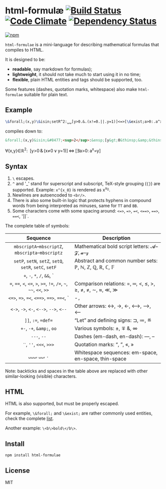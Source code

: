 # html-formul&aelig; [![Build Status][travis-badge]][travis] [![Code Climate][codeclimate-badge]][codeclimate] [![Dependency Status][david-badge]][david]

[![npm](https://nodei.co/npm/html-formulae.png)](https://nodei.co/npm/html-formulae/)

[travis]: https://travis-ci.org/eush77/html-formulae
[travis-badge]: https://travis-ci.org/eush77/html-formulae.svg
[codeclimate]: https://codeclimate.com/github/eush77/html-formulae
[codeclimate-badge]: https://codeclimate.com/github/eush77/html-formulae/badges/gpa.svg
[david]: https://david-dm.org/eush77/html-formulae
[david-badge]: https://david-dm.org/eush77/html-formulae.png

`html-formulae` is a mini-language for describing mathematical formulas that compiles to HTML.

It is designed to be:

* **readable**, say markdown for formulas);
* **lightweight**, it should not take much to start using it in no time;
* **flexible**, plain HTML entities and tags should be supported, too.

Some features (dashes, quotation marks, whitespace) also make `html-formulae` suitable for plain text.

## Example

```latex
\&forall;(x,y)\&isin;setR^2:␣␣[y>0.&.(x!=0.||.y=1)]<=>[\&exist;a>0:.a^x=y]
```

compiles down to:

```html
&forall;(x,y)&isin;&#8477;<sup>2</sup>:&ensp;[y&gt;0&thinsp;&amp;&thinsp;(x&ne;0&thinsp;&or;&thinsp;y=1)]&thinsp;&hArr;&thinsp;[&exist;a&gt;0:&thinsp;a<sup>x</sup>=y]
```

&forall;(x,y)&isin;&#8477;<sup>2</sup>:&ensp;[y&gt;0&thinsp;&amp;&thinsp;(x&ne;0&thinsp;&or;&thinsp;y=1)]&thinsp;&hArr;&thinsp;[&exist;a&gt;0:&thinsp;a<sup>x</sup>=y]

## Syntax

1. `\` escapes.
2. `^` and '_' stand for superscript and subscript, TeX-style grouping (`{}`) are supported. Example: `x^{x_0}` is rendered as x<sup>x<sub>0</sub></sup>.
3. Newlines are autoencoded to `<br/>`.
4. There is also some built-in logic that protects hyphens in compound words from being interpreted as minuses, same for `TT` and `BB`.
5. Some characters come with some spacing around: `<=>`, `=>`, `=<`, `<==>`, `==>`, `==<`, ']]`.

The complete table of symbols:

Sequence                                                           | Description
:----------------------------------------------------------------: | -----------
`mbscriptA`&ndash;`mbscriptZ`, `mbscripta`&ndash;`mbscriptz`       | Mathematical bold script letters: &#x1d4d0;&ndash;&#x1d4e9;, &#x1d4ea;&ndash;&#x1d503;
`setP`, `setN`, `setZ`, `setQ`, `setR`, `setC`, `setF`             | Abstract and common number sets: &#8473;, &#8469;, &#8484;, &#8474;, &#8477;, &#8450;, &#120125;
`+`, `-`, `*`, `/`, `&&`, `||`, `!`                                | Arithmetic and logical operators: +, &minus;, &sdot;, /, &and;, &or;, &not;
`=`, `==`, `<`, `<=`, `>`, `>=`, `!=`, `/=`, `~`, `~~`, `<<`, `>>` | Comparison relations: =, &#9552;, &lt;, &le;, &gt;, &ge;, &ne;, &ne;, &sim;, &asymp;, &#8810;, &#8811;
`<=>`, `=>`, `=<`, `<==>`, `==>`, `==<`, `|-`, `|=`, `TT`, `BB`    | Inference relations and constants: &hArr;, &rArr;, &lArr;, &#10234;, &#10233;, &#10232;, &#8866;, &#8872;, &#8868;, &perp;
`<->`, `->`, `<-`, `<-->`, `-->`, `<--`                            | Other arrows: &harr;, &rarr;, &larr;, &#10231;, &#10230;, &#10229;
`]]`, `:=`, `=def=`                                                | &ldquo;Let&rdquo; and defining signs: &#8848;, &#8788;, &#8797;
`+-`, `-+`, `&amp;`, `oo`                                          | Various symbols: &plusmn;, &#8723; &amp;, &infin;
`---`, `--`                                                        | Dashes (em-dash, en-dash): &mdash;, &ndash;
`ˋˋ`, `''`, `<<<`, `>>>`                                           | Quotation marks: &ldquo;, &rdquo;, &laquo;, &raquo;
`␣␣␣`, `␣␣`, `.`                                                   | Whitespace sequences: em-space, en-space, thin-space

Note: backticks and spaces in the table above are replaced with other similar-looking (visible) characters.

## HTML

HTML is also supported, but must be properly escaped.

For example, `\&forall;` and `\&exist;` are rather commonly used entities, check the complete [list](https://en.wikipedia.org/wiki/List_of_XML_and_HTML_character_entity_references "List of HTML entities").

Another example: `\<b\>bold\</b\>`.

## Install

```shell
npm install html-formulae
```

## License

MIT
